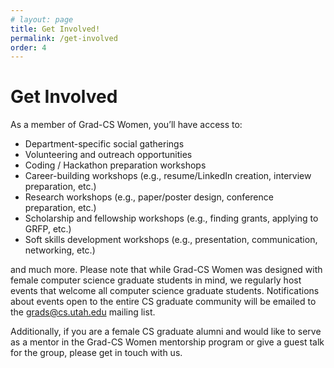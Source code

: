 ```yaml
---
# layout: page
title: Get Involved!
permalink: /get-involved
order: 4
---
```

# Get Involved

As a member of Grad-CS Women, you’ll have access to:
- Department-specific social gatherings
- Volunteering and outreach opportunities
- Coding / Hackathon preparation workshops
- Career-building workshops (e.g., resume/LinkedIn creation, interview preparation, etc.)
- Research workshops (e.g., paper/poster design, conference preparation, etc.)
- Scholarship and fellowship workshops (e.g., finding grants, applying to GRFP, etc.)
- Soft skills development workshops (e.g., presentation, communication, networking, etc.)

and much more. Please note that while Grad-CS Women was designed with female computer science graduate students in mind, we regularly host events that welcome all computer science graduate students. Notifications about events open to the entire CS graduate community will be emailed to the grads@cs.utah.edu mailing list.

Additionally, if you are a female CS graduate alumni and would like to serve as a mentor in the Grad-CS Women mentorship program or give a guest talk for the group, please get in touch with us.